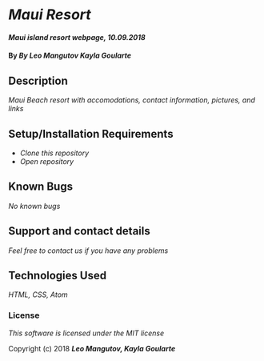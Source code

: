 # _Maui Resort_

#### _Maui island resort webpage, 10.09.2018_

#### By _**By Leo Mangutov Kayla Goularte**_

## Description

_Maui Beach resort with accomodations, contact information, pictures, and links_

## Setup/Installation Requirements

* _Clone this repository_
* _Open repository_


## Known Bugs

_No known bugs_

## Support and contact details

_Feel free to  contact us if you have any problems_

## Technologies Used

_HTML, CSS, Atom_

### License

*This software is licensed under the MIT license*

Copyright (c) 2018 **_Leo Mangutov, Kayla Goularte_**
